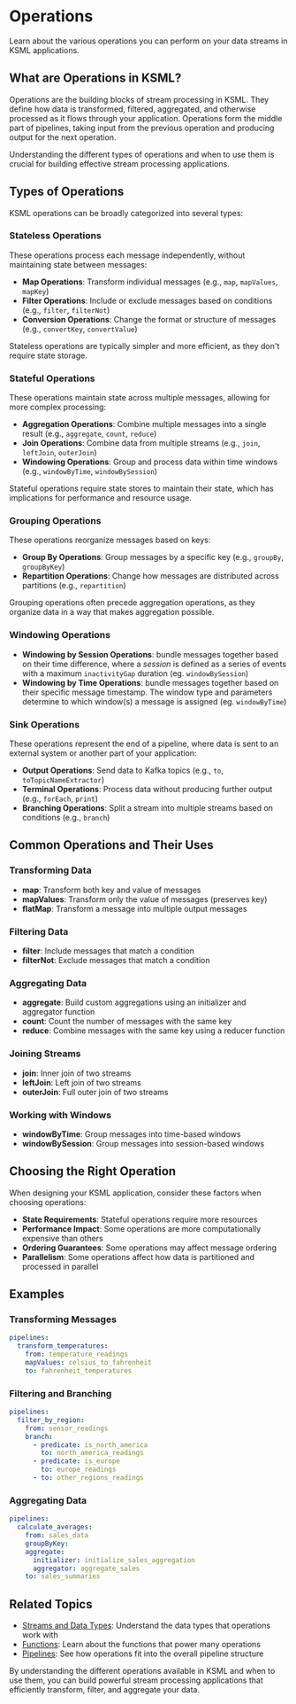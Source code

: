 # Operations

Learn about the various operations you can perform on your data streams in KSML applications.

## What are Operations in KSML?

Operations are the building blocks of stream processing in KSML. They define how data is transformed, filtered, aggregated, and otherwise processed as it flows through your application. Operations form the middle part of pipelines, taking input from the previous operation and producing output for the next operation.

Understanding the different types of operations and when to use them is crucial for building effective stream processing applications.

## Types of Operations

KSML operations can be broadly categorized into several types:

### Stateless Operations

These operations process each message independently, without maintaining state between messages:

- **Map Operations**: Transform individual messages (e.g., `map`, `mapValues`, `mapKey`)
- **Filter Operations**: Include or exclude messages based on conditions (e.g., `filter`, `filterNot`)
- **Conversion Operations**: Change the format or structure of messages (e.g., `convertKey`, `convertValue`)

Stateless operations are typically simpler and more efficient, as they don't require state storage.

### Stateful Operations

These operations maintain state across multiple messages, allowing for more complex processing:

- **Aggregation Operations**: Combine multiple messages into a single result (e.g., `aggregate`, `count`, `reduce`)
- **Join Operations**: Combine data from multiple streams (e.g., `join`, `leftJoin`, `outerJoin`)
- **Windowing Operations**: Group and process data within time windows (e.g., `windowByTime`, `windowBySession`)

Stateful operations require state stores to maintain their state, which has implications for performance and resource usage.

### Grouping Operations

These operations reorganize messages based on keys:

- **Group By Operations**: Group messages by a specific key (e.g., `groupBy`, `groupByKey`)
- **Repartition Operations**: Change how messages are distributed across partitions (e.g., `repartition`)

Grouping operations often precede aggregation operations, as they organize data in a way that makes aggregation possible.

### Windowing Operations

- **Windowing by Session Operations**: bundle messages together based on their time difference, where a _session_ is defined as a series of events with a maximum `inactivityGap` duration (eg. `windowBySession`)
- **Windowing by Time Operations**: bundle messages together based on their specific message timestamp. The window type and parameters determine to which window(s) a message is assigned (eg. `windowByTime`)

### Sink Operations

These operations represent the end of a pipeline, where data is sent to an external system or another part of your application:

- **Output Operations**: Send data to Kafka topics (e.g., `to`, `toTopicNameExtractor`)
- **Terminal Operations**: Process data without producing further output (e.g., `forEach`, `print`)
- **Branching Operations**: Split a stream into multiple streams based on conditions (e.g., `branch`)

## Common Operations and Their Uses

### Transforming Data

- **map**: Transform both key and value of messages
- **mapValues**: Transform only the value of messages (preserves key)
- **flatMap**: Transform a message into multiple output messages

### Filtering Data

- **filter**: Include messages that match a condition
- **filterNot**: Exclude messages that match a condition

### Aggregating Data

- **aggregate**: Build custom aggregations using an initializer and aggregator function
- **count**: Count the number of messages with the same key
- **reduce**: Combine messages with the same key using a reducer function

### Joining Streams

- **join**: Inner join of two streams
- **leftJoin**: Left join of two streams
- **outerJoin**: Full outer join of two streams

### Working with Windows

- **windowByTime**: Group messages into time-based windows
- **windowBySession**: Group messages into session-based windows

## Choosing the Right Operation

When designing your KSML application, consider these factors when choosing operations:

- **State Requirements**: Stateful operations require more resources
- **Performance Impact**: Some operations are more computationally expensive than others
- **Ordering Guarantees**: Some operations may affect message ordering
- **Parallelism**: Some operations affect how data is partitioned and processed in parallel

## Examples

### Transforming Messages

```yaml
pipelines:
  transform_temperatures:
    from: temperature_readings
    mapValues: celsius_to_fahrenheit
    to: fahrenheit_temperatures
```

### Filtering and Branching

```yaml
pipelines:
  filter_by_region:
    from: sensor_readings
    branch:
      - predicate: is_north_america
        to: north_america_readings
      - predicate: is_europe
        to: europe_readings
      - to: other_regions_readings
```

### Aggregating Data

```yaml
pipelines:
  calculate_averages:
    from: sales_data
    groupByKey:
    aggregate:
      initializer: initialize_sales_aggregation
      aggregator: aggregate_sales
    to: sales_summaries
```

## Related Topics

- [Streams and Data Types](../reference/stream-types-reference.md): Understand the data types that operations work with
- [Functions](functions.md): Learn about the functions that power many operations
- [Pipelines](pipelines.md): See how operations fit into the overall pipeline structure

By understanding the different operations available in KSML and when to use them, you can build powerful stream processing applications that efficiently transform, filter, and aggregate your data.